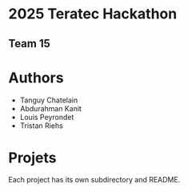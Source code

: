 2025 Teratec Hackathon
===

Team 15
---

# Authors

- Tanguy Chatelain
- Abdurahman Kanit
- Louis Peyrondet
- Tristan Riehs

# Projets

Each project has its own subdirectory and README.
